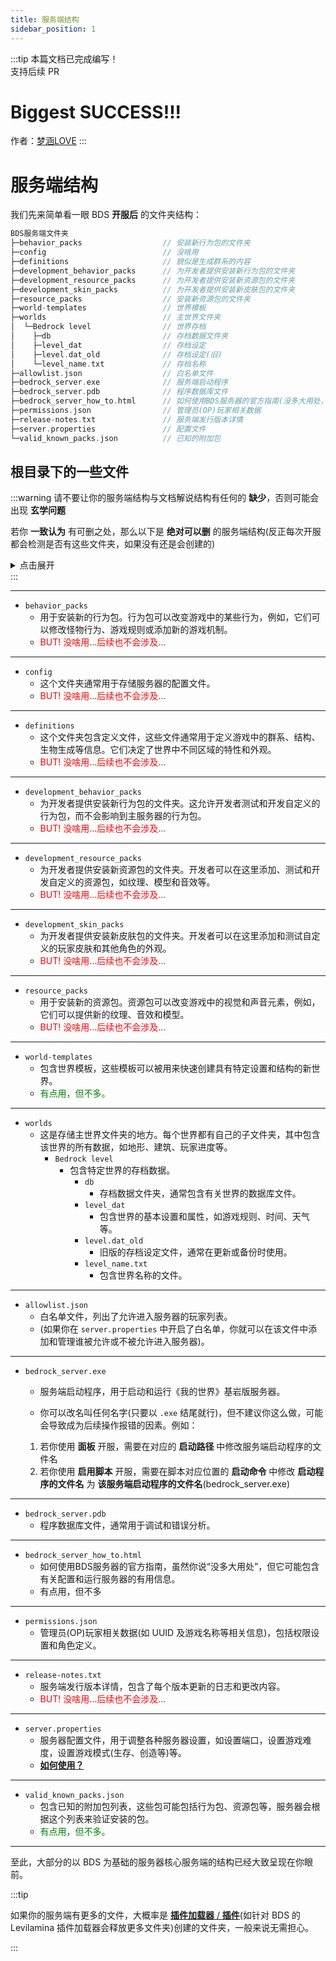 ```yaml
---
title: 服务端结构
sidebar_position: 1
---
```


:::tip
本篇文档已完成编写！<br />
支持后续 PR

# Biggest SUCCESS!!!

作者：[梦涵LOVE](https://github.com/MengHanLOVE1027)
:::

# 服务端结构

我们先来简单看一眼 BDS **开服后** 的文件夹结构：

```c
BDS服务端文件夹
├─behavior_packs                  // 安装新行为包的文件夹
├─config                          // 没啥用
├─definitions                     // 貌似是生成群系的内容
├─development_behavior_packs      // 为开发者提供安装新行为包的文件夹
├─development_resource_packs      // 为开发者提供安装新资源包的文件夹
├─development_skin_packs          // 为开发者提供安装新皮肤包的文件夹
├─resource_packs                  // 安装新资源包的文件夹
├─world-templates                 // 世界模板
├─worlds                          // 主世界文件夹
│  └─Bedrock level                // 世界存档
│    ├─db                         // 存档数据文件夹
│    ├─level_dat                  // 存档设定
│    ├─level.dat_old              // 存档设定(旧)
│    └─level_name.txt             // 存档名称
├─allowlist.json                  // 白名单文件
├─bedrock_server.exe              // 服务端启动程序
├─bedrock_server.pdb              // 程序数据库文件
├─bedrock_server_how_to.html      // 如何使用BDS服务器的官方指南(没多大用处，看看就行)
├─permissions.json                // 管理员(OP)玩家相关数据
├─release-notes.txt               // 服务端发行版本详情
├─server.properties               // 配置文件
└─valid_known_packs.json          // 已知的附加包
```

<!-- :::info

对于世界文件夹的详细说明，请前往 **[世界文件架构](what-is-world.md)**

::: -->

## 根目录下的一些文件

:::warning
请不要让你的服务端结构与文档解说结构有任何的 **缺少**，否则可能会出现 **玄学问题**

若你 **一致认为** 有可删之处，那么以下是 **绝对可以删** 的服务端结构(反正每次开服都会检测是否有这些文件夹，如果没有还是会创建的)

<details>
  <summary>点击展开</summary>

- `config`
- development_behavior_packs
- development_resource_packs
- development_skin_packs
- world-templates
- bedrock_server_how_to.html(这个不会自己创建)
- release-notes.txt(这个不会自己创建)
- valid_known_packs.json

</details>
:::


---
- `behavior_packs`
  - 用于安装新的行为包。行为包可以改变游戏中的某些行为，例如，它们可以修改怪物行为、游戏规则或添加新的游戏机制。
  - <font color="red">BUT! 没啥用...后续也不会涉及...</font>
---
- `config`
  - 这个文件夹通常用于存储服务器的配置文件。
  - <font color="red">BUT! 没啥用...后续也不会涉及...</font>
---
- `definitions`
  - 这个文件夹包含定义文件，这些文件通常用于定义游戏中的群系、结构、生物生成等信息。它们决定了世界中不同区域的特性和外观。
  - <font color="red">BUT! 没啥用...后续也不会涉及...</font>
---
- `development_behavior_packs`
  - 为开发者提供安装新行为包的文件夹。这允许开发者测试和开发自定义的行为包，而不会影响到主服务器的行为包。
  - <font color="red">BUT! 没啥用...后续也不会涉及...</font>
---
- `development_resource_packs`
  - 为开发者提供安装新资源包的文件夹。开发者可以在这里添加、测试和开发自定义的资源包，如纹理、模型和音效等。
  - <font color="red">BUT! 没啥用...后续也不会涉及...</font>
---
- `development_skin_packs`
  - 为开发者提供安装新皮肤包的文件夹。开发者可以在这里添加和测试自定义的玩家皮肤和其他角色的外观。
  - <font color="red">BUT! 没啥用...后续也不会涉及...</font>
---
- `resource_packs`
  - 用于安装新的资源包。资源包可以改变游戏中的视觉和声音元素，例如，它们可以提供新的纹理、音效和模型。
  - <font color="red">BUT! 没啥用...后续也不会涉及...</font>
---
- `world-templates`
  - 包含世界模板，这些模板可以被用来快速创建具有特定设置和结构的新世界。
  - <font color="green">有点用，但不多。</font>
---
- `worlds`
  - 这是存储主世界文件夹的地方。每个世界都有自己的子文件夹，其中包含该世界的所有数据，如地形、建筑、玩家进度等。
    - `Bedrock level`
      - 包含特定世界的存档数据。
        - `db`
          - 存档数据文件夹，通常包含有关世界的数据库文件。
        - `level_dat`
          - 包含世界的基本设置和属性，如游戏规则、时间、天气等。
        - `level.dat_old`
          - 旧版的存档设定文件，通常在更新或备份时使用。
        - `level_name.txt`
          - 包含世界名称的文件。
---
- `allowlist.json`
  - 白名单文件，列出了允许进入服务器的玩家列表。
  - (如果你在 `server.properties` 中开启了白名单，你就可以在该文件中添加和管理谁被允许或不被允许进入服务器)。
---
- `bedrock_server.exe`
  - 服务端启动程序，用于启动和运行《我的世界》基岩版服务器。

  - 你可以改名叫任何名字(只要以 `.exe` 结尾就行)，但不建议你这么做，可能会导致成为后续操作报错的因素。例如：
  1. 若你使用 **面板** 开服，需要在对应的 **启动路径** 中修改服务端启动程序的文件名
  2. 若你使用 **启用脚本** 开服，需要在脚本对应位置的 **启动命令** 中修改 **启动程序的文件名** 为 **该服务端启动程序的文件名**(bedrock_server.exe)
---
- `bedrock_server.pdb`
  - 程序数据库文件，通常用于调试和错误分析。
---
- `bedrock_server_how_to.html`
  - 如何使用BDS服务器的官方指南，虽然你说“没多大用处”，但它可能包含有关配置和运行服务器的有用信息。
  - 有点用，但不多
---
- `permissions.json`
  - 管理员(OP)玩家相关数据(如 UUID 及游戏名称等相关信息)，包括权限设置和角色定义。
---
- `release-notes.txt`
  - 服务端发行版本详情，包含了每个版本更新的日志和更改内容。
  - <font color="red">BUT! 没啥用...后续也不会涉及...</font>
---
- `server.properties`
  - 服务器配置文件，用于调整各种服务器设置，如设置端口，设置游戏难度，设置游戏模式(生存、创造等)等。
  - [**如何使用？**](#)
---
- `valid_known_packs.json`
  - 包含已知的附加包列表，这些包可能包括行为包、资源包等，服务器会根据这个列表来验证安装的包。
  - <font color="green">有点用，但不多。</font>
---


至此，大部分的以 BDS 为基础的服务器核心服务端的结构已经大致呈现在你眼前。

:::tip

如果你的服务端有更多的文件，大概率是 [**插件加载器** / **插件**](../../process/plugins/plugins-loader-choose.md)(如针对 BDS 的 Levilamina 插件加载器会释放更多文件夹)创建的文件夹，一般来说无需担心。

:::
